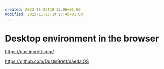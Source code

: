 ```yaml
---
created: 2023-11-25T18:13:06+01:00
modified: 2023-11-25T18:13:40+01:00
---
```


# Desktop environment in the browser

https://dustinbrett.com/

https://github.com/DustinBrett/daedalOS
